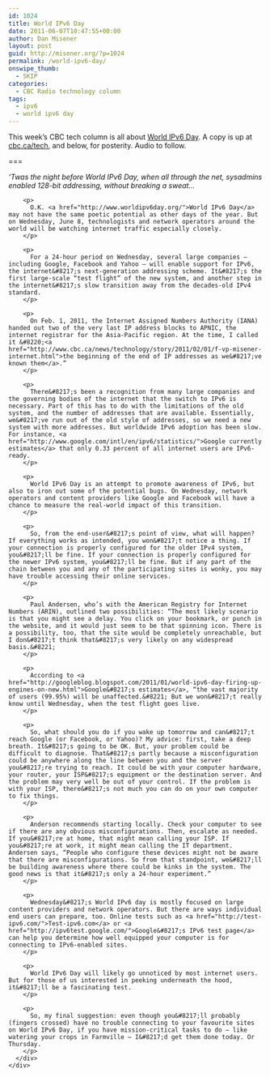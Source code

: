 ```yaml
---
id: 1024
title: World IPv6 Day
date: 2011-06-07T10:47:55+00:00
author: Dan Misener
layout: post
guid: http://misener.org/?p=1024
permalink: /world-ipv6-day/
onswipe_thumb:
  - SKIP
categories:
  - CBC Radio technology column
tags:
  - ipv6
  - world ipv6 day
---
```

This week&#8217;s CBC tech column is all about [World IPv6 Day](http://www.worldipv6day.org/). A copy is up at [cbc.ca/tech](http://www.cbc.ca/news/technology/story/2011/06/07/f-vp-misener-world-ipv6-day.html), and below, for posterity. Audio to follow.

===

<div id="body">
  <div id="content">
    <div id="left">
      <div id="storybody">
        <p>
          <em>&#8216;Twas the night before World IPv6 Day, when all through the net, sysadmins enabled 128-bit addressing, without breaking a sweat&#8230;</em>
        </p>
        
        <p>
          O.K. <a href="http://www.worldipv6day.org/">World IPv6 Day</a> may not have the same poetic potential as other days of the year. But on Wednesday, June 8, technologists and network operators around the world will be watching internet traffic especially closely.
        </p>
        
        <p>
          For a 24-hour period on Wednesday, several large companies – including Google, Facebook and Yahoo – will enable support for IPv6, the internet&#8217;s next-generation addressing scheme. It&#8217;s the first large-scale “test flight” of the new system, and another step in the internet&#8217;s slow transition away from the decades-old IPv4 standard.
        </p>
        
        <p>
          On Feb. 1, 2011, the Internet Assigned Numbers Authority (IANA) handed out two of the very last IP address blocks to APNIC, the internet registrar for the Asia-Pacific region. At the time, I called it &#8220;<a href="http://www.cbc.ca/news/technology/story/2011/02/01/f-vp-misener-internet.html">the beginning of the end of IP addresses as we&#8217;ve known them</a>.”
        </p>
        
        <p>
          There&#8217;s been a recognition from many large companies and the governing bodies of the internet that the switch to IPv6 is necessary. Part of this has to do with the limitations of the old system, and the number of addresses that are available. Essentially, we&#8217;ve run out of the old style of addresses, so we need a new system with more addresses. But worldwide IPv6 adoption has been slow. For instance, <a href="http://www.google.com/intl/en/ipv6/statistics/">Google currently estimates</a> that only 0.33 percent of all internet users are IPv6-ready.
        </p>
        
        <p>
          World IPv6 Day is an attempt to promote awareness of IPv6, but also to iron out some of the potential bugs. On Wednesday, network operators and content providers like Google and Facebook will have a chance to measure the real-world impact of this transition.
        </p>
        
        <p>
          So, from the end-user&#8217;s point of view, what will happen? If everything works as intended, you won&#8217;t notice a thing. If your connection is properly configured for the older IPv4 system, you&#8217;ll be fine. If your connection is properly configured for the newer IPv6 system, you&#8217;ll be fine. But if any part of the chain between you and any of the participating sites is wonky, you may have trouble accessing their online services.
        </p>
        
        <p>
          Paul Andersen, who’s with the American Registry for Internet Numbers (ARIN), outlined two possibilities: “The most likely scenario is that you might see a delay. You click on your bookmark, or punch in the website, and it would just seem to be that spinning icon. There is a possibility, too, that the site would be completely unreachable, but I don&#8217;t think that&#8217;s very likely on any widespread basis.&#8221;
        </p>
        
        <p>
          According to <a href="http://googleblog.blogspot.com/2011/01/world-ipv6-day-firing-up-engines-on-new.html">Google&#8217;s estimates</a>, “the vast majority of users (99.95%) will be unaffected.&#8221; But we won&#8217;t really know until Wednesday, when the test flight goes live.
        </p>
        
        <p>
          So, what should you do if you wake up tomorrow and can&#8217;t reach Google (or Facebook, or Yahoo)? My advice: first, take a deep breath. It&#8217;s going to be OK. But, your problem could be difficult to diagnose. That&#8217;s partly because a misconfiguration could be anywhere along the line between you and the server you&#8217;re trying to reach. It could be with your computer hardware, your router, your ISP&#8217;s equipment or the destination server. And the problem may very well be out of your control. If the problem is with your ISP, there&#8217;s not much you can do on your own computer to fix things.
        </p>
        
        <p>
          Anderson recommends starting locally. Check your computer to see if there are any obvious misconfigurations. Then, escalate as needed. If you&#8217;re at home, that might mean calling your ISP. If you&#8217;re at work, it might mean calling the IT department. Andersen says, “People who configure these devices might not be aware that there are misconfigurations. So from that standpoint, we&#8217;ll be building awareness where there could be kinks in the system. The good news is that it&#8217;s only a 24-hour experiment.”
        </p>
        
        <p>
          Wednesday&#8217;s World IPv6 day is mostly focused on large content providers and network operators. But there are ways individual end users can prepare, too. Online tests such as <a href="http://test-ipv6.com/">Test-ipv6.com</a> or <a href="http://ipv6test.google.com/">Google&#8217;s IPv6 test page</a> can help you determine how well equipped your computer is for connecting to IPv6-enabled sites.
        </p>
        
        <p>
          World IPv6 Day will likely go unnoticed by most internet users. But for those of us interested in peeking underneath the hood, it&#8217;ll be a fascinating test.
        </p>
        
        <p>
          So, my final suggestion: even though you&#8217;ll probably (fingers crossed) have no trouble connecting to your favourite sites on World IPv6 Day, if you have mission-critical tasks to do — like watering your crops in Farmville — I&#8217;d get them done today. Or Thursday.
        </p>
      </div>
    </div>
  </div>
</div>

&nbsp;